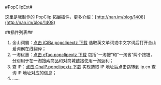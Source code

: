 #PopClipExt#

这里是我制作的 PopClip 拓展插件，更多介绍：[http://nan.im/blog/1408](http://nan.im/blog/1408)

##插件列表##

1. 金山词霸：[点击 iCiBa.popclipextz 下载](iCiBa.popclipextz?raw=true) 选取英文单词或中文字词后打开金山爱词霸在线翻译；
2. 一淘优惠：[点击 eTao.popclipextz 下载](eTao.popclipextz?raw=true) 包括“一淘搜”和“一淘省”两个按钮，分别用于在一淘搜索商品和对商城链接使用一淘返利；
3. 查 IP：[点击 ChaIP.popclipextz 下载](ChaIP.popclipextz?raw=true) 实现选取 IP 地址后点击跳转到 ip.cn 查询 IP 地址对应的信息；
4. ……
